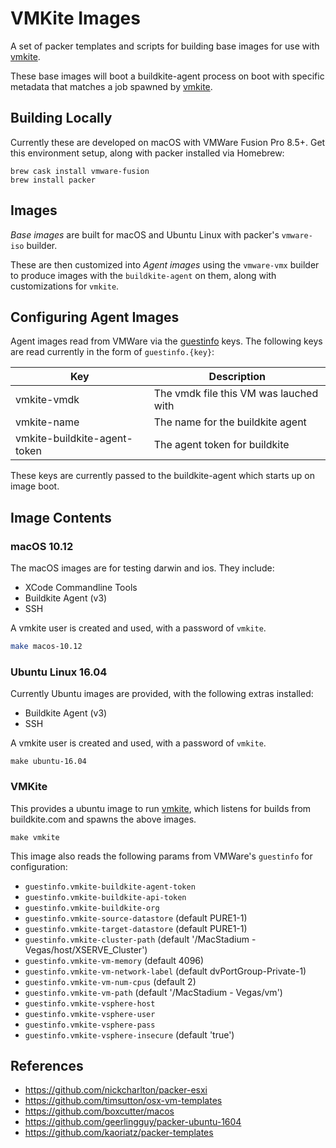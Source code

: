 VMKite Images
=============

A set of packer templates and scripts for building base images for use with [vmkite][vmkite].

These base images will boot a buildkite-agent process on boot with specific metadata that matches a job spawned by [vmkite][vmkite].

Building Locally
----------------

Currently these are developed on macOS with VMWare Fusion Pro 8.5+. Get this environment setup, along with packer installed via Homebrew:

```
brew cask install vmware-fusion
brew install packer
```


Images
------

_Base images_ are built for macOS and Ubuntu Linux with packer's `vmware-iso` builder.

These are then customized into _Agent images_ using the `vmware-vmx` builder to produce images with the `buildkite-agent` on them, along with customizations for `vmkite`.

Configuring Agent Images
------------------------

Agent images read from VMWare via the [guestinfo](https://www.vmware.com/support/developer/converter-sdk/conv55_apireference/vim.vm.GuestInfo.html) keys. The following keys are read currently in the form of `guestinfo.{key}`:

| Key                          | Description                             |
|------------------------------|-----------------------------------------|
| vmkite-vmdk                  | The vmdk file this VM was lauched with  |
| vmkite-name                  | The name for the buildkite agent        |
| vmkite-buildkite-agent-token | The agent token for buildkite           |

These keys are currently passed to the buildkite-agent which starts up on image boot.

Image Contents
--------------

### macOS 10.12

The macOS images are for testing darwin and ios. They include:

* XCode Commandline Tools
* Buildkite Agent (v3)
* SSH

A vmkite user is created and used, with a password of `vmkite`.


```bash
make macos-10.12
```

### Ubuntu Linux 16.04

Currently Ubuntu images are provided, with the following extras installed:

* Buildkite Agent (v3)
* SSH

A vmkite user is created and used, with a password of `vmkite`.

```
make ubuntu-16.04
```

### VMKite 

This provides a ubuntu image to run [vmkite][vmkite], which listens for builds from buildkite.com and spawns the above images.

```
make vmkite
```

This image also reads the following params from VMWare's `guestinfo` for configuration:

 * `guestinfo.vmkite-buildkite-agent-token`
 * `guestinfo.vmkite-buildkite-api-token`
 * `guestinfo.vmkite-buildkite-org`
 * `guestinfo.vmkite-source-datastore` (default PURE1-1)
 * `guestinfo.vmkite-target-datastore` (default PURE1-1)
 * `guestinfo.vmkite-cluster-path` (default '/MacStadium - Vegas/host/XSERVE_Cluster')
 * `guestinfo.vmkite-vm-memory` (default 4096)
 * `guestinfo.vmkite-vm-network-label` (default dvPortGroup-Private-1)
 * `guestinfo.vmkite-vm-num-cpus` (default 2)
 * `guestinfo.vmkite-vm-path` (default '/MacStadium - Vegas/vm')
 * `guestinfo.vmkite-vsphere-host`
 * `guestinfo.vmkite-vsphere-user`
 * `guestinfo.vmkite-vsphere-pass`
 * `guestinfo.vmkite-vsphere-insecure` (default 'true')

References
----------

- https://github.com/nickcharlton/packer-esxi
- https://github.com/timsutton/osx-vm-templates
- https://github.com/boxcutter/macos
- https://github.com/geerlingguy/packer-ubuntu-1604
- https://github.com/kaoriatz/packer-templates

[vmkite]: https://github.com/macstadium/vmkite
